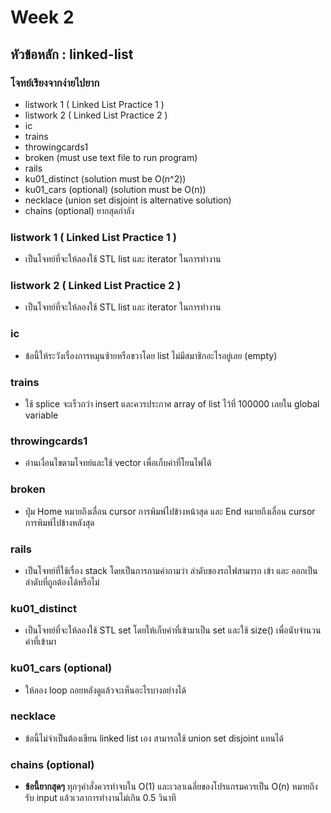 # Week 2

## หัวข้อหลัก : linked-list

### โจทย์เรียงจากง่ายไปยาก
- listwork 1 ( Linked List Practice 1 )
- listwork 2 ( Linked List Practice 2 )
- ic
- trains
- throwingcards1
- broken (must use text file to run program)
- rails
- ku01_distinct (solution must be O(n^2))
- ku01_cars (optional) (solution must be O(n))
- necklace (union set disjoint is alternative solution)
- chains (optional) ยากสุดกำลัง

### listwork 1 ( Linked List Practice 1 )
- เป็นโจทย์ที่จะให้ลองใช้ STL list และ iterator ในการทำงาน

### listwork 2 ( Linked List Practice 2 )
- เป็นโจทย์ที่จะให้ลองใช้ STL list และ iterator ในการทำงาน

### ic
- ข้อนี้ให้ระวังเรื่องการหมุนซ้ายหรือขวาโดย list ไม่มีสมาชิกอะไรอยู่เลย (empty)

### trains
- ใช้ splice จะเร็วกว่า insert และควรประกาศ array of list ไว้ที่ 100000 เลยใน global variable

### throwingcards1
- อ่านเงื่อนไขตามโจทย์และใช้ vector เพื่อเก็บค่าที่โยนไพ่ได้

### broken
- ปุ่ม Home หมายถึงเลื่อน cursor การพิมพ์ไปข้างหน้าสุด และ End หมายถึงเลื่อน cursor การพิมพ์ไปข้างหลังสุด 

### rails
- เป็นโจทย์ที่ใช้เรื่อง stack โดยเป็นการถามคำถามว่า ลำดับของรถไฟสามารถ เข้า และ ออกเป็นลำดับที่ถูกต้องได้หรือไม่

### ku01_distinct
- เป็นโจทย์ที่จะให้ลองใช้ STL set โดยให้เก็บค่าที่เข้ามาเป็น set และใช้ size() เพื่อนับจำนวนค่าที่เข้ามา

### ku01_cars (optional)
- ให้ลอง loop ถอยหลังดูแล้วจะเห็นอะไรบางอย่างได้

### necklace
- ข้อนี้ไม่จำเป็นต้องเขียน linked list เอง สามารถใช้ union set disjoint แทนได้

### chains (optional)
- **ข้อนี้ยากสุดๆ** ทุกๆคำสั่งควรทำจบใน O(1) และเวลาเฉลี่ยของโปรแกรมควรเป็น O(n) หมายถึงรับ input แล้วเวลาการทำงานไม่เกิน 0.5 วินาที